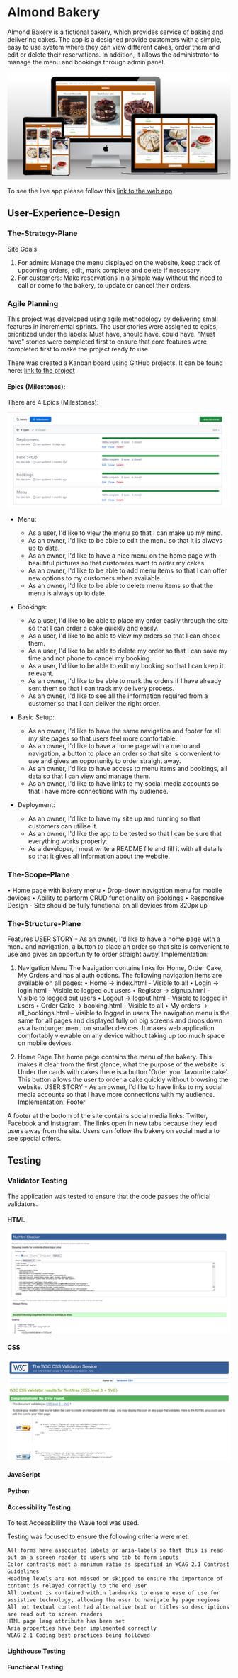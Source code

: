 # Almond Bakery
Almond Bakery is a fictional bakery, which provides service of baking and delivering cakes. The app is a designed provide customers with a simple, easy to use system where they can view different cakes, order them and edit or delete their reservations. In addition, it allows the administrator to manage the menu and bookings through admin panel. 


<img src="media/mockup.png" alt="app mockapp">

To see the live app please follow this <a href="https://almond-bakery-f92f9dfc55d0.herokuapp.com/" target="_blank"> link to the web app</a>

## User-Experience-Design

### The-Strategy-Plane

Site Goals
1)	For admin: Manage the menu displayed on the website, keep track of upcoming orders, edit, mark complete and delete if necessary.
2)	For customers: Make reservations in a simple way without the need to call or come to the bakery, to update or cancel their orders.

### Agile Planning
This project was developed using agile methodology by delivering small features in incremental sprints.
The user stories were assigned to epics, prioritized under the labels: Must have, should have, could have. 
"Must have" stories were completed first to ensure that core features were completed first to make the project ready to use. 

There was created a Kanban board using GitHub projects. 
It can be found here: <a href="https://github.com/users/Natalitta/projects/7" target="_blank">link to the project</a>

#### Epics (Milestones):
There are 4 Epics (Milestones):

<img src="media/milestones.png" alt="project milestones">

* Menu:
    * As a user, I'd like to view the menu so that I can make up my mind.
    * As an owner, I'd like to be able to edit the menu so that it is always up to date.
    * As an owner, I'd like to have a nice menu on the home page with beautiful pictures so that customers want to order my cakes.
    * As an owner, I'd like to be able to add menu items so that I can offer new options to my customers when available.
    * As an owner, I'd like to be able to delete menu items so that the menu is always up to date.

* Bookings:
    * As a user, I'd like to be able to place my order easily through the site so that I can order a cake quickly and easily.
    * As a user, I'd like to be able to view my orders so that I can check them.
    * As a user, I'd like to be able to delete my order so that I can save my time and not phone to cancel my booking.
    * As a user, I'd like to be able to edit my booking so that I can keep it relevant.
    * As an owner, I'd like to be able to mark the orders if I have already sent them so that I can track my delivery process.    
    * As an owner, I'd like to see all the information required from a customer so that I can deliver the right order.

* Basic Setup:
    * As an owner, I'd like to have the same navigation and footer for all my site pages so that users feel more comfortable.
    * As an owner, I'd like to have a home page with a menu and navigation, a button to place an order so that site is convenient to use and gives an opportunity to order straight away.
    * As an owner, I'd like to have access to menu items and bookings, all data so that I can view and manage them.
    * As an owner, I'd like to have links to my social media accounts so that I have more connections with my audience.

* Deployment:
    * As an owner, I'd like to have my site up and running so that customers can utilise it.
    * As an owner, I'd like the app to be tested so that I can be sure that everything works properly.
    * As a developer, I must write a README file and fill it with all details so that it gives all information about the website.

### The-Scope-Plane

•	Home page with bakery menu 
•	Drop-down navigation menu for mobile devices
•	Ability to perform CRUD functionality on Bookings 
•	Responsive Design - Site should be fully functional on all devices from 320px up

### The-Structure-Plane
Features
USER STORY - As an owner, I'd like to have a home page with a menu and navigation, a button to place an order so that site is convenient to use and gives an opportunity to order straight away.
Implementation:
1)	Navigation Menu
The Navigation contains links for Home, Order Cake, My Orders and has allauth options.
The following navigation items are available on all pages:
•	Home -> index.html - Visible to all
•	Login -> login.html - Visible to logged out users
•	Register -> signup.html - Visible to logged out users
•	Logout -> logout.html - Visible to logged in users 
•	Order Cake -> booking.html - Visible to all 
•	My orders -> all_bookings.html – Visible to logged in users
The navigation menu is the same for all pages and displayed fully on big screens and drops down as a hamburger menu on smaller devices. It makes web application comfortably viewable on any device without taking up too much space on mobile devices.

2)	Home Page
The home page contains the menu of the bakery. This makes it clear from the first glance, what the purpose of the website is.
Under the cards with cakes there is a button 'Order your favourite cake'. This button allows the user to order a cake quickly without browsing the website.
USER STORY - As an owner, I'd like to have links to my social media accounts so that I have more connections with my audience.
Implementation:
Footer

A footer at the bottom of the site contains social media links: Twitter, Facebook and Instagram. The links open in new tabs because they lead users away from the site. Users can follow the bakery on social media to see special offers. 


## Testing
### Validator Testing
The application was tested to ensure that the code passes the official validators.
#### HTML
<img src="media/html.png" alt="html validation">

#### CSS
<img src="media/css.png" alt="css validation">

#### JavaScript
#### Python
#### Accessibility Testing

To test Accessibility the Wave tool was used.

Testing was focused to ensure the following criteria were met:

    All forms have associated labels or aria-labels so that this is read out on a screen reader to users who tab to form inputs
    Color contrasts meet a minimum ratio as specified in WCAG 2.1 Contrast Guidelines
    Heading levels are not missed or skipped to ensure the importance of content is relayed correctly to the end user
    All content is contained within landmarks to ensure ease of use for assistive technology, allowing the user to navigate by page regions
    All not textual content had alternative text or titles so descriptions are read out to screen readers
    HTML page lang attribute has been set
    Aria properties have been implemented correctly
    WCAG 2.1 Coding best practices being followed

#### Lighthouse Testing
#### Functional Testing